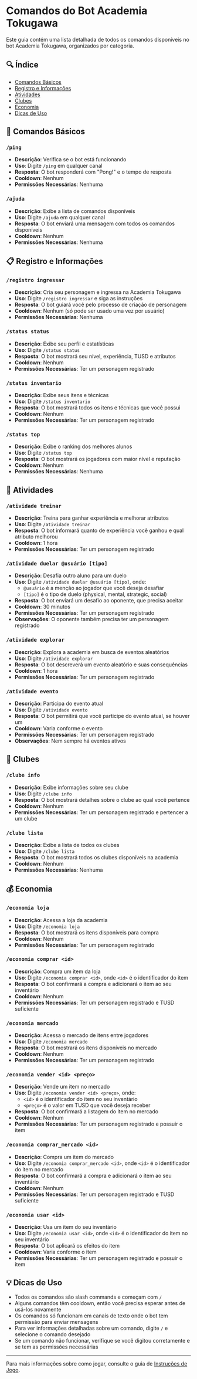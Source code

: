# Comandos do Bot Academia Tokugawa

Este guia contém uma lista detalhada de todos os comandos disponíveis no bot Academia Tokugawa, organizados por categoria.

## 🔍 Índice

- [Comandos Básicos](#comandos-básicos)
- [Registro e Informações](#registro-e-informações)
- [Atividades](#atividades)
- [Clubes](#clubes)
- [Economia](#economia)
- [Dicas de Uso](#dicas-de-uso)

## 📝 Comandos Básicos

### `/ping`
- **Descrição**: Verifica se o bot está funcionando
- **Uso**: Digite `/ping` em qualquer canal
- **Resposta**: O bot responderá com "Pong!" e o tempo de resposta
- **Cooldown**: Nenhum
- **Permissões Necessárias**: Nenhuma

### `/ajuda`
- **Descrição**: Exibe a lista de comandos disponíveis
- **Uso**: Digite `/ajuda` em qualquer canal
- **Resposta**: O bot enviará uma mensagem com todos os comandos disponíveis
- **Cooldown**: Nenhum
- **Permissões Necessárias**: Nenhuma

## 📋 Registro e Informações

### `/registro ingressar`
- **Descrição**: Cria seu personagem e ingressa na Academia Tokugawa
- **Uso**: Digite `/registro ingressar` e siga as instruções
- **Resposta**: O bot guiará você pelo processo de criação de personagem
- **Cooldown**: Nenhum (só pode ser usado uma vez por usuário)
- **Permissões Necessárias**: Nenhuma

### `/status status`
- **Descrição**: Exibe seu perfil e estatísticas
- **Uso**: Digite `/status status`
- **Resposta**: O bot mostrará seu nível, experiência, TUSD e atributos
- **Cooldown**: Nenhum
- **Permissões Necessárias**: Ter um personagem registrado

### `/status inventario`
- **Descrição**: Exibe seus itens e técnicas
- **Uso**: Digite `/status inventario`
- **Resposta**: O bot mostrará todos os itens e técnicas que você possui
- **Cooldown**: Nenhum
- **Permissões Necessárias**: Ter um personagem registrado

### `/status top`
- **Descrição**: Exibe o ranking dos melhores alunos
- **Uso**: Digite `/status top`
- **Resposta**: O bot mostrará os jogadores com maior nível e reputação
- **Cooldown**: Nenhum
- **Permissões Necessárias**: Nenhuma

## 🎯 Atividades

### `/atividade treinar`
- **Descrição**: Treina para ganhar experiência e melhorar atributos
- **Uso**: Digite `/atividade treinar`
- **Resposta**: O bot informará quanto de experiência você ganhou e qual atributo melhorou
- **Cooldown**: 1 hora
- **Permissões Necessárias**: Ter um personagem registrado

### `/atividade duelar @usuário [tipo]`
- **Descrição**: Desafia outro aluno para um duelo
- **Uso**: Digite `/atividade duelar @usuário [tipo]`, onde:
  - `@usuário` é a menção ao jogador que você deseja desafiar
  - `[tipo]` é o tipo de duelo (physical, mental, strategic, social)
- **Resposta**: O bot enviará um desafio ao oponente, que precisa aceitar
- **Cooldown**: 30 minutos
- **Permissões Necessárias**: Ter um personagem registrado
- **Observações**: O oponente também precisa ter um personagem registrado

### `/atividade explorar`
- **Descrição**: Explora a academia em busca de eventos aleatórios
- **Uso**: Digite `/atividade explorar`
- **Resposta**: O bot descreverá um evento aleatório e suas consequências
- **Cooldown**: 1 hora
- **Permissões Necessárias**: Ter um personagem registrado

### `/atividade evento`
- **Descrição**: Participa do evento atual
- **Uso**: Digite `/atividade evento`
- **Resposta**: O bot permitirá que você participe do evento atual, se houver um
- **Cooldown**: Varia conforme o evento
- **Permissões Necessárias**: Ter um personagem registrado
- **Observações**: Nem sempre há eventos ativos

## 🏫 Clubes

### `/clube info`
- **Descrição**: Exibe informações sobre seu clube
- **Uso**: Digite `/clube info`
- **Resposta**: O bot mostrará detalhes sobre o clube ao qual você pertence
- **Cooldown**: Nenhum
- **Permissões Necessárias**: Ter um personagem registrado e pertencer a um clube

### `/clube lista`
- **Descrição**: Exibe a lista de todos os clubes
- **Uso**: Digite `/clube lista`
- **Resposta**: O bot mostrará todos os clubes disponíveis na academia
- **Cooldown**: Nenhum
- **Permissões Necessárias**: Nenhuma

## 💰 Economia

### `/economia loja`
- **Descrição**: Acessa a loja da academia
- **Uso**: Digite `/economia loja`
- **Resposta**: O bot mostrará os itens disponíveis para compra
- **Cooldown**: Nenhum
- **Permissões Necessárias**: Ter um personagem registrado

### `/economia comprar <id>`
- **Descrição**: Compra um item da loja
- **Uso**: Digite `/economia comprar <id>`, onde `<id>` é o identificador do item
- **Resposta**: O bot confirmará a compra e adicionará o item ao seu inventário
- **Cooldown**: Nenhum
- **Permissões Necessárias**: Ter um personagem registrado e TUSD suficiente

### `/economia mercado`
- **Descrição**: Acessa o mercado de itens entre jogadores
- **Uso**: Digite `/economia mercado`
- **Resposta**: O bot mostrará os itens disponíveis no mercado
- **Cooldown**: Nenhum
- **Permissões Necessárias**: Ter um personagem registrado

### `/economia vender <id> <preço>`
- **Descrição**: Vende um item no mercado
- **Uso**: Digite `/economia vender <id> <preço>`, onde:
  - `<id>` é o identificador do item no seu inventário
  - `<preço>` é o valor em TUSD que você deseja receber
- **Resposta**: O bot confirmará a listagem do item no mercado
- **Cooldown**: Nenhum
- **Permissões Necessárias**: Ter um personagem registrado e possuir o item

### `/economia comprar_mercado <id>`
- **Descrição**: Compra um item do mercado
- **Uso**: Digite `/economia comprar_mercado <id>`, onde `<id>` é o identificador do item no mercado
- **Resposta**: O bot confirmará a compra e adicionará o item ao seu inventário
- **Cooldown**: Nenhum
- **Permissões Necessárias**: Ter um personagem registrado e TUSD suficiente

### `/economia usar <id>`
- **Descrição**: Usa um item do seu inventário
- **Uso**: Digite `/economia usar <id>`, onde `<id>` é o identificador do item no seu inventário
- **Resposta**: O bot aplicará os efeitos do item
- **Cooldown**: Varia conforme o item
- **Permissões Necessárias**: Ter um personagem registrado e possuir o item

## 💡 Dicas de Uso

- Todos os comandos são slash commands e começam com `/`
- Alguns comandos têm cooldown, então você precisa esperar antes de usá-los novamente
- Os comandos só funcionam em canais de texto onde o bot tem permissão para enviar mensagens
- Para ver informações detalhadas sobre um comando, digite `/` e selecione o comando desejado
- Se um comando não funcionar, verifique se você digitou corretamente e se tem as permissões necessárias

---

Para mais informações sobre como jogar, consulte o guia de [Instruções de Jogo](./Instrucoes_de_Jogo.md).